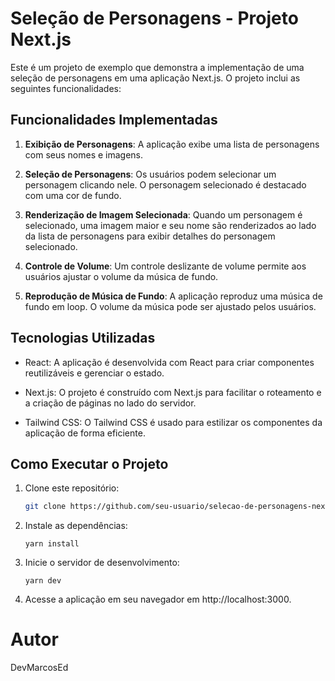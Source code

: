 # Seleção de Personagens - Projeto Next.js

Este é um projeto de exemplo que demonstra a implementação de uma seleção de personagens em uma aplicação Next.js. O projeto inclui as seguintes funcionalidades:

## Funcionalidades Implementadas

1. **Exibição de Personagens**: A aplicação exibe uma lista de personagens com seus nomes e imagens.

2. **Seleção de Personagens**: Os usuários podem selecionar um personagem clicando nele. O personagem selecionado é destacado com uma cor de fundo.

3. **Renderização de Imagem Selecionada**: Quando um personagem é selecionado, uma imagem maior e seu nome são renderizados ao lado da lista de personagens para exibir detalhes do personagem selecionado.

4. **Controle de Volume**: Um controle deslizante de volume permite aos usuários ajustar o volume da música de fundo.

5. **Reprodução de Música de Fundo**: A aplicação reproduz uma música de fundo em loop. O volume da música pode ser ajustado pelos usuários.

## Tecnologias Utilizadas

- React: A aplicação é desenvolvida com React para criar componentes reutilizáveis e gerenciar o estado.

- Next.js: O projeto é construído com Next.js para facilitar o roteamento e a criação de páginas no lado do servidor.

- Tailwind CSS: O Tailwind CSS é usado para estilizar os componentes da aplicação de forma eficiente.

## Como Executar o Projeto

1. Clone este repositório:

   ```bash
   git clone https://github.com/seu-usuario/selecao-de-personagens-nextjs.git
2. Instale as dependências:

       yarn install

3. Inicie o servidor de desenvolvimento:

       yarn dev

4. Acesse a aplicação em seu navegador em http://localhost:3000.

# Autor

DevMarcosEd